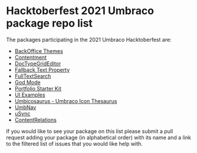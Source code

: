 # Hacktoberfest 2021 Umbraco package repo list

The packages participating in the 2021 Umbraco Hacktoberfest are:

- [BackOffice Themes](https://github.com/KevinJump/Our.Umbraco.BackOfficeThemes/issues?q=is%3Aissue+is%3Aopen+label%3A%22help+wanted%22)
- [Contentment](https://github.com/leekelleher/umbraco-contentment/issues?q=is%3Aissue+is%3Aopen+label%3A%22help+wanted%22)
- [DocTypeGridEditor](https://github.com/skttl/umbraco-doc-type-grid-editor/issues?q=is%3Aissue+is%3Aopen+label%3Aup-for-grabs)
- [Fallback Text Property](https://github.com/harry-gordon/wholething-fallback-text-property/labels/help%20wanted)
- [FullTextSearch](https://github.com/skttl/umbraco-fulltextsearch8/issues?q=is%3Aissue+is%3Aopen+label%3A%22help+wanted%22)
- [God Mode](https://github.com/DanDiplo/Umbraco.GodMode/issues/22)
- [Portfolio Starter Kit](https://github.com/prjseal/Portfolio-Starter-Kit-fo-Umbraco/issues?q=is%3Aissue+is%3Aopen+label%3A%22help+wanted%22)
- [UI Examples](https://github.com/umbraco/UI-Examples/issues?q=is%3Aissue+is%3Aopen+label%3A%22good+first+issue%22)
- [Umbicosaurus - Umbraco Icon Thesaurus](https://github.com/glombek/umbicosaurus/issues/1)
- [UmbNav](https://github.com/AaronSadlerUK/Our.Umbraco.UmbNav/issues?q=is%3Aissue+is%3Aopen+label%3A"help+wanted")
- [uSync](https://github.com/KevinJump/uSync/issues?q=is%3Aissue+is%3Aopen+label%3A%22help+wanted%22)
- [ContentRelations](https://github.com/erikjanwestendorp/Our.Umbraco.ContentRelations/labels/help%20wanted)

If you would like to see your package on this list please submit a pull request adding your package (in alphabetical order) with its name and a link to the filtered list of issues that you would like help with.
